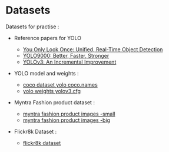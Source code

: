 # Datasets

Datasets for practise :

* Reference papers for YOLO
  - [You Only Look Once: Unified, Real-Time Object Detection](https://pjreddie.com/media/files/papers/yolo.pdf)
  - [YOLO9000: Better, Faster, Stronger](https://pjreddie.com/media/files/papers/YOLO9000.pdf)
  - [YOLOv3: An Incremental Improvement](https://pjreddie.com/media/files/papers/YOLOv3.pdf)
  
* YOLO model and weights :
   - [coco dataset yolo coco.names](https://github.com/pjreddie/darknet/blob/master/data/coco.names)
   - [yolo weights yolov3.cfg](https://github.com/pjreddie/darknet/blob/master/cfg/yolov3.cfg)
    
* Myntra Fashion product dataset :
   - [myntra fashion product images -small](https://www.kaggle.com/paramaggarwal/fashion-product-images-small)
   - [myntra fashion product images -big](https://www.kaggle.com/paramaggarwal/fashion-product-images-dataset)
    
    
* Flickr8k Dataset :
   - [flickr8k dataset](https://www.kaggle.com/adityajn105/flickr8k/download) 
